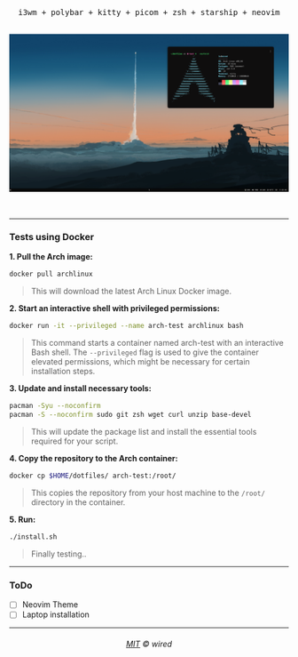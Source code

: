 <div align="center">
  <samp>i3wm + polybar + kitty + picom + zsh + starship + neovim</samp>
</div>
<br>

![i3wm](assets/i3.png)

<br>

----

### Tests using Docker

**1. Pull the Arch image:**

```bash
docker pull archlinux
```

> This will download the latest Arch Linux Docker image.

**2. Start an interactive shell with privileged permissions:**

```bash
docker run -it --privileged --name arch-test archlinux bash
```

> This command starts a container named arch-test with an interactive Bash shell. The `--privileged` flag is used to give the container elevated permissions, which might be necessary for certain installation steps.

**3. Update and install necessary tools:**

```bash
pacman -Syu --noconfirm
pacman -S --noconfirm sudo git zsh wget curl unzip base-devel
```

> This will update the package list and install the essential tools required for your script.

**4. Copy the repository to the Arch container:**
```bash
docker cp $HOME/dotfiles/ arch-test:/root/
```

> This copies the repository from your host machine to the `/root/` directory in the container.

**5. Run:**

```bash
./install.sh
```

> Finally testing..

----

### ToDo

- [ ] Neovim Theme
- [ ] Laptop installation

----

<h6 align="center">
  <a href="https://raw.githubusercontent.com/northbot/dotfiles/edit/main/LICENSE">MIT</a>
  © wired
</h6>
